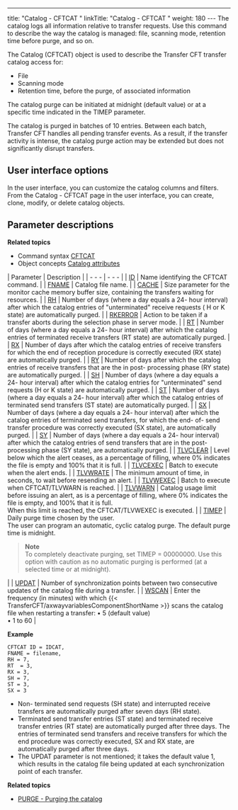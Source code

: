 ---
title: "Catalog - CFTCAT "
linkTitle: "Catalog - CFTCAT "
weight: 180
--- The catalog logs all information relative to transfer requests. Use this command to describe the way the catalog is
managed: file, scanning mode, retention time before purge, and so on.

<span id="About_the_CFTCAT_Command"></span>The Catalog (CFTCAT) object is used to describe
the Transfer CFT transfer catalog access for:

- File
- Scanning mode
- Retention time,
    before the purge, of associated information

The catalog purge can be initiated at midnight (default value) or at
a specific time indicated in the TIMEP parameter.

The catalog is purged in batches of 10 entries. Between each batch, Transfer CFT handles all pending transfer events. As a result, if the transfer
activity is intense, the catalog purge action may be extended but does
not significantly disrupt transfers.

## User interface options

In the user interface, you can customize the catalog columns and filters. From the Catalog - CFTCAT page in the user interface, you can create, clone, modify, or delete catalog objects.

## Parameter descriptions

****Related
topics****

- Command syntax
    [CFTCAT](../../../command_summary#CFTCAT)
- Object concepts
    [Catalog attributes](../../../../admin_intro/admin_config_commands/catalog_parameter_concepts)

| Parameter  | Description  |
| - - - | - - - |
| [ID](../../../command_summary/parameter_intro/id)  | Name identifying the CFTCAT command. |
| [FNAME](../../../command_summary/parameter_intro/fname) | Catalog file name. |
| [CACHE](../../../command_summary/parameter_intro/cache)  | Size parameter for the monitor cache memory buffer size, containing the transfers waiting for resources. |
| [RH](../../../command_summary/parameter_intro/rh) | Number of days (where a day equals a 24- hour interval) after which the catalog entries of "unterminated" receive requests ( H or K state) are automatically purged. |
| [RKERROR](../../../command_summary/parameter_intro/rkerror) | Action to be taken if a transfer aborts during the selection phase in server mode. |
| [RT](../../../command_summary/parameter_intro/rt)  | Number of days (where a day equals a 24- hour interval) after which the catalog entries of terminated receive transfers (RT state) are automatically purged. |
| [RX](../../../command_summary/parameter_intro/rx)  | Number of days after which the catalog entries of receive transfers for which the end of reception procedure is correctly executed (RX state) are automatically purged. |
| [RY]()  | Number of days after which the catalog entries of receive transfers that are the in post- processing phase (RY state) are automatically purged.  |
| [SH](../../../command_summary/parameter_intro/sh)  | Number of days (where a day equals a 24- hour interval) after which the catalog entries for "unterminated" send requests (H or K state) are automatically purged. |
| [ST](../../../command_summary/parameter_intro/st)  | Number of days (where a day equals a 24- hour interval) after which the catalog entries of terminated send transfers (ST state) are automatically purged. |
| [SX](../../../command_summary/parameter_intro/sx) | Number of days (where a day equals a 24- hour interval) after which the catalog entries of terminated send transfers, for which the end- of- send transfer procedure was correctly executed (SX state), are automatically purged. |
| [SY]()  | Number of days (where a day equals a 24- hour interval) after which the catalog entries of send transfers that are in the post- processing phase (SY state), are automatically purged.  |
| [TLVCLEAR](../../../command_summary/parameter_intro/tlvclear) | Level below which the alert ceases, as a percentage of filling, where 0% indicates the file is empty and 100% that it is full. |
| [TLVCEXEC](../../../command_summary/parameter_intro/tlvcexec) | Batch to execute when the alert ends. |
| [TLVWRATE](../../../command_summary/parameter_intro/tlvwrate) | The minimum amount of time, in seconds, to wait before resending an alert. |
| [TLVWEXEC](../../../command_summary/parameter_intro/tlvwexec) | Batch to execute when CFTCAT/TLVWARN is reached. |
| [TLVWARN](../../../command_summary/parameter_intro/tlvwarn) | Catalog usage limit before issuing an alert, as is a percentage of filling, where 0% indicates the file is empty, and 100% that it is full.<br/> When this limit is reached, the CFTCAT/TLVWEXEC is executed. |
| [TIMEP](../../../command_summary/parameter_intro/timep)  | Daily purge time chosen by the user.<br/> The user can program an automatic, cyclic catalog purge. The default purge time is midnight.<br/> <blockquote> **Note**<br/> To completely deactivate purging, set TIMEP = 00000000. Use this option with caution as no automatic purging is performed (at a selected time or at midnight).<br/> </blockquote>  |
| [UPDAT](../../../command_summary/parameter_intro/updat)  | Number of synchronization points between two consecutive updates of the catalog file during a transfer. |
| [WSCAN](../../../command_summary/parameter_intro/wscan)  | Enter the frequency (in minutes) with which {{< TransferCFT/axwayvariablesComponentShortName  >}} scans the catalog file when restarting a transfer: • 5 (default value)<br/> • 1 to 60 |

****Example****

```
CFTCAT ID = IDCAT,
FNAME = filename,
RH = 7,
RT  = 3,
RX = 3,
SH = 7,
ST = 3,
SX = 3
```

- Non- terminated send requests (SH state) and interrupted receive
    transfers are automatically purged after seven days (RH state).
- Terminated send transfer entries (ST state) and terminated receive
    transfer entries (RT state) are automatically purged after three days.
    The entries of terminated send transfers and receive transfers for which
    the end procedure was correctly executed, SX and RX state, are automatically
    purged after three days.
- The UPDAT parameter is not mentioned; it takes the default value
    1, which results in the catalog file being updated at each synchronization
    point of each transfer.

****Related topics****

- [PURGE - Purging the catalog](../../../../admin_intro/admin_commands_intro/purge_catalog)
